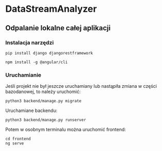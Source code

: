# DataStreamAnalyzer

## Odpalanie lokalne całej aplikacji

### Instalacja narzędzi
```
pip install django djangorestframework

npm install -g @angular/cli
```

### Uruchamianie
Jeśli projekt nie był jeszcze uruchamiany lub nastąpiła zmiana w części bazodanowej, to należy uruchomić:
```
python3 backend/manage.py migrate
```

Uruchamiane backendu:
```
python3 backend/manage.py runserver
```

Potem w osobnym terminalu można uruchomić frontend:
```
cd frontend
ng serve
```
